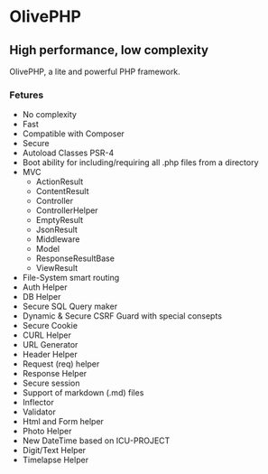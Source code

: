 # OlivePHP
## High performance, low complexity

OlivePHP, a lite and powerful PHP framework.

### Fetures
* No complexity
* Fast
* Compatible with Composer
* Secure
* Autoload Classes PSR-4
* Boot ability for including/requiring all .php files from a directory
* MVC
  * ActionResult
  * ContentResult
  * Controller
  * ControllerHelper
  * EmptyResult
  * JsonResult
  * Middleware
  * Model
  * ResponseResultBase
  * ViewResult
* File-System smart routing
* Auth Helper
* DB Helper
* Secure SQL Query maker
* Dynamic & Secure CSRF Guard with special consepts
* Secure Cookie
* CURL Helper
* URL Generator
* Header Helper
* Request (req) helper
* Response Helper
* Secure session
* Support of markdown (.md) files
* Inflector
* Validator
* Html and Form helper
* Photo Helper
* New DateTime based on ICU-PROJECT
* Digit/Text Helper
* Timelapse Helper
